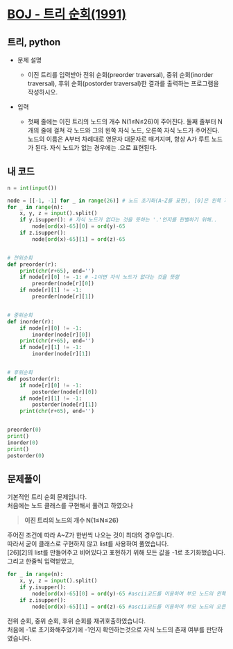 [BOJ - 트리 순회(1991)](https://www.acmicpc.net/problem/1991)
===

트리, python
---

* 문제 설명
  - 이진 트리를 입력받아 전위 순회(preorder traversal), 중위 순회(inorder traversal), 후위 순회(postorder traversal)한 결과를 출력하는 프로그램을 작성하시오.  
  
   

* 입력  
  - 첫째 줄에는 이진 트리의 노드의 개수 N(1≤N≤26)이 주어진다. 둘째 줄부터 N개의 줄에 걸쳐 각 노드와 그의 왼쪽 자식 노드, 오른쪽 자식 노드가 주어진다. 노드의 이름은 A부터 차례대로 영문자 대문자로 매겨지며, 항상 A가 루트 노드가 된다. 자식 노드가 없는 경우에는 .으로 표현된다.  
  
  
## 내 코드  

```python
n = int(input())

node = [[-1, -1] for _ in range(26)] # 노드 초기화(A~Z를 표현), [0]은 왼쪽 자식 [1]은 오른쪽 자식을 
for _ in range(n):
    x, y, z = input().split()
    if y.isupper(): # 자식 노드가 없다는 것을 뜻하는 '.'인지를 판별하기 위해..
        node[ord(x)-65][0] = ord(y)-65
    if z.isupper():
        node[ord(x)-65][1] = ord(z)-65


# 전위순회
def preorder(r):
    print(chr(r+65), end='')
    if node[r][0] != -1: # -1이면 자식 노드가 없다는 것을 뜻함
        preorder(node[r][0])
    if node[r][1] != -1:
        preorder(node[r][1])


# 중위순회
def inorder(r):
    if node[r][0] != -1:
        inorder(node[r][0])
    print(chr(r+65), end='')
    if node[r][1] != -1:
        inorder(node[r][1])


# 후위순회
def postorder(r):
    if node[r][0] != -1:
        postorder(node[r][0])
    if node[r][1] != -1:
        postorder(node[r][1])
    print(chr(r+65), end='')


preorder(0)
print()
inorder(0)
print()
postorder(0)
 ```  


## 문제풀이  
 
기본적인 트리 순회 문제입니다.  
처음에는 노드 클래스를 구현해서 풀려고 하였으나  
> **이진 트리의 노드의 개수 N(1≤N≤26)**  

주어진 조건에 따라 A~Z가 한번씩 나오는 것이 최대의 경우입니다.  
따라서 굳이 클래스로 구현하지 않고 list를 사용하여 풀었습니다.  
[26][2]의 list를 만들어주고 비어있다고 표현하기 위해 모든 값을 -1로 초기화했습니다.  
그리고 한줄씩 입력받았고,  
```python
for _ in range(n):
    x, y, z = input().split()
    if y.isupper():
        node[ord(x)-65][0] = ord(y)-65 #ascii코드를 이용하여 부모 노드의 왼쪽 자식 값을 삽입
    if z.isupper():
        node[ord(x)-65][1] = ord(z)-65 #ascii코드를 이용하여 부모 노드의 오른쪽 자식 값을 삽입
 ```  
 전위 순회, 중위 순회, 후위 순회를 재귀호출하였습니다.  
 처음에 -1로 초기화해주었기에 -1인지 확인하는것으로 자식 노드의 존재 여부를 판단하였습니다.  
